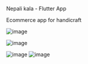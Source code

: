 Nepali kala - Flutter App

Ecommerce app for handicraft

![image](https://user-images.githubusercontent.com/44132059/213849453-f387ab5b-0c5c-4baf-8558-adcda563d8be.png)

![image](https://user-images.githubusercontent.com/44132059/213849475-8309a1ad-90c6-405b-a5ff-a7f24730b5e9.png)


![image](https://user-images.githubusercontent.com/44132059/213853094-d08e65a9-16b6-49f8-bfb3-112d7b62ec50.png)
![image](https://user-images.githubusercontent.com/44132059/213853195-af41469d-50f0-4c56-83e6-06b01e12c1f9.png)

